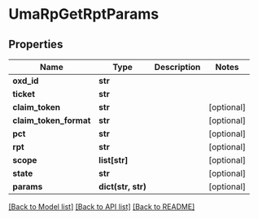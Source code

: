 # UmaRpGetRptParams

## Properties
Name | Type | Description | Notes
------------ | ------------- | ------------- | -------------
**oxd_id** | **str** |  | 
**ticket** | **str** |  | 
**claim_token** | **str** |  | [optional] 
**claim_token_format** | **str** |  | [optional] 
**pct** | **str** |  | [optional] 
**rpt** | **str** |  | [optional] 
**scope** | **list[str]** |  | [optional] 
**state** | **str** |  | [optional] 
**params** | **dict(str, str)** |  | [optional] 

[[Back to Model list]](../README.md#documentation-for-models) [[Back to API list]](../README.md#documentation-for-api-endpoints) [[Back to README]](../README.md)

